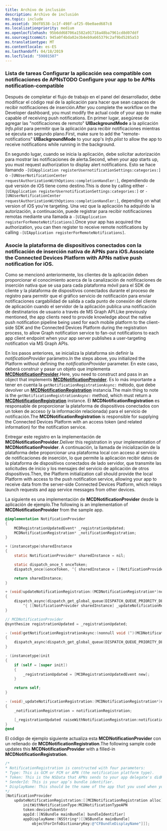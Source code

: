 ```yaml
---
title: Archivo de inclusión
description: Archivo de inclusión
ms.topic: include
ms.assetid: 30df8538-1c1f-498f-af25-0be0aed687c8
ms.localizationpriority: medium
ms.openlocfilehash: 95b6dd68706a1582a91718a48ba7961cd8d07ddf
ms.sourcegitcommit: 945a0f4bda02e3b4eb9a665379c2af9bd5285a53
ms.translationtype: MT
ms.contentlocale: es-ES
ms.lasthandoff: 04/18/2019
ms.locfileid: "59801507"
---
```

### <a name="todo-configure-your-app-to-be-apns-notification-compatible"></a><span data-ttu-id="8038d-103">Lista de tareas Configurar la aplicación sea compatible con notificaciones de APNs</span><span class="sxs-lookup"><span data-stu-id="8038d-103">TODO Configure your app to be APNs notification-compatible</span></span>

<span data-ttu-id="8038d-104">Después de completar el flujo de trabajo en el panel del desarrollador, debe modificar el código real de la aplicación para hacer que sean capaces de recibir notificaciones de inserción.</span><span class="sxs-lookup"><span data-stu-id="8038d-104">After you complete the workflow on the Developer dashboard, you must modify the actual code of your app to make capable of receiving push notifications.</span></span> <span data-ttu-id="8038d-105">En primer lugar, asegúrese de agregar las "notificaciones de remoto" **UIBackgroundMode** a la aplicación _Info.plist_ para permitir que la aplicación para recibir notificaciones mientras se ejecuta en segundo plano.</span><span class="sxs-lookup"><span data-stu-id="8038d-105">First, make sure to add the "remote-notifications" **UIBackgroundMode** to your app's _Info.plist_ to allow the app to receive notifications while running in the background.</span></span> 

<span data-ttu-id="8038d-106">En segundo lugar, cuando se inicia la aplicación, debe solicitar autorización para mostrar las notificaciones de alerta.</span><span class="sxs-lookup"><span data-stu-id="8038d-106">Second, when your app starts up, you must request authorization to display alert notifications.</span></span> <span data-ttu-id="8038d-107">Esto se hace llamando `-[UIApplication registerUsernotificationSettings:categories:]` o `-[UNUserNotificationCenter requestAuthorizationWithOptions:completionHandler:]`, dependiendo de qué versión de iOS tiene como destino.</span><span class="sxs-lookup"><span data-stu-id="8038d-107">This is done by calling either `-[UIApplication registerUsernotificationSettings:categories:]` or `-[UNUserNotificationCenter requestAuthorizationWithOptions:completionHandler:]`, depending on what version of iOS you're targeting.</span></span> <span data-ttu-id="8038d-108">Una vez que la aplicación ha adquirido la autorización, a continuación, puede registrar para recibir notificaciones remotas mediante una llamada a `-[UIApplication registerForRemoteNotifications]`.</span><span class="sxs-lookup"><span data-stu-id="8038d-108">Once your app has acquired the authorization, you can then register to receive remote notifications by calling `-[UIApplication registerForRemoteNotifications]`.</span></span> 

### <a name="associate-the-connected-devices-platform-with-apns-native-push-notification-for-ios"></a><span data-ttu-id="8038d-109">Asocie la plataforma de dispositivos conectados con la notificación de inserción nativa de APNs para iOS.</span><span class="sxs-lookup"><span data-stu-id="8038d-109">Associate the Connected Devices Platform with APNs native push notification for iOS.</span></span> 
<span data-ttu-id="8038d-110">Como se mencionó anteriormente, los clientes de la aplicación deben proporcionar el conocimiento acerca de la canalización de notificaciones de inserción nativa que se usa para cada plataforma móvil para el SDK de cliente y la plataforma de dispositivos conectados durante el proceso de registro para permitir que el gráfico servicio de notificación para enviar notificaciones cargabilidad de salida a cada punto de conexión del cliente de aplicación cuando el servidor de la aplicación publica una notificación de destinatarios de usuario a través de MS Graph API.</span><span class="sxs-lookup"><span data-stu-id="8038d-110">Like previously mentioned, the app clients need to provide knowledge about the native push notification pipeline being used for each mobile platform to the client-side SDK and the Connected Devices Platform during the registration process, to allow Graph notification service to fan-out notifications to each app client endpoint when your app server publishes a user-targeting notification via MS Graph APIs.</span></span>

<span data-ttu-id="8038d-111">En los pasos anteriores, se inicializa la plataforma sin definir la *notificationProvider* parámetro.</span><span class="sxs-lookup"><span data-stu-id="8038d-111">In the steps above, you initialized the Platform without defining the *notificationProvider* parameter.</span></span> <span data-ttu-id="8038d-112">En este caso, deberá construir y pasar un objeto que implementa  **[MCDNotificationProvider](../../objectivec-api/core/MCDNotificationProvider.md)**.</span><span class="sxs-lookup"><span data-stu-id="8038d-112">Here, you need to construct and pass in an object that implements **[MCDNotificationProvider](../../objectivec-api/core/MCDNotificationProvider.md)**.</span></span> <span data-ttu-id="8038d-113">Es lo más importante a tener en cuenta la `getNotificationRegistrationAsync:` método, que debe devolver un **[MCDNotificationRegistration](../../objectivec-api/core/MCDNotificationRegistration.md)** instancia.</span><span class="sxs-lookup"><span data-stu-id="8038d-113">The main thing to note is the `getNotificationRegistrationAsync:` method, which must return a **[MCDNotificationRegistration](../../objectivec-api/core/MCDNotificationRegistration.md)** instance.</span></span> <span data-ttu-id="8038d-114">El **MCDNotificationRegistration** es responsable de proporcionar la plataforma de dispositivos conectados con un token de acceso (y la información relacionada) para el servicio de notificación.</span><span class="sxs-lookup"><span data-stu-id="8038d-114">The **MCDNotificationRegistration** is responsible for supplying the Connected Devices Platform with an access token (and related information) for the notification service.</span></span>

<span data-ttu-id="8038d-115">Entregar este registro en la implementación de **MCDNotificationProvider**.</span><span class="sxs-lookup"><span data-stu-id="8038d-115">Deliver this registration in your implementation of **MCDNotificationProvider**.</span></span> <span data-ttu-id="8038d-116">A continuación, la llamada de inicialización de la plataforma debe proporcionar una plataforma local con acceso al servicio de notificaciones de inserción, lo que permite la aplicación recibir datos de la plataforma de dispositivos conectados de lado servidor, que transmite las solicitudes de inicio y los mensajes del servicio de aplicación de otros dispositivos.</span><span class="sxs-lookup"><span data-stu-id="8038d-116">Then, the Platform initialization call should provide the local Platform with access to the push notification service, allowing your app to receive data from the server-side Connected Devices Platform, which relays launch requests and app service messages from other devices.</span></span> 

<span data-ttu-id="8038d-117">La siguiente es una implementación de **MCDNotificationProvider** desde la aplicación de ejemplo.</span><span class="sxs-lookup"><span data-stu-id="8038d-117">The following is an implementation of **MCDNotificationProvider** from the sample app.</span></span>

```ObjectiveC
@implementation NotificationProvider
{
    MCDRegistrationUpdatedEvent* _registrationUpdated;
    MCDNotificationRegistration* _notificationRegistration;
}

+ (instancetype)sharedInstance
{
    static NotificationProvider* sharedInstance = nil;

    static dispatch_once_t onceToken;
    dispatch_once(&onceToken, ^{ sharedInstance = [[NotificationProvider alloc] init]; });

    return sharedInstance;
}

+ (void)updateNotificationRegistration:(MCDNotificationRegistration*)notificationRegistration
{
    dispatch_async(dispatch_get_global_queue(DISPATCH_QUEUE_PRIORITY_DEFAULT, 0),
        ^{ [[NotificationProvider sharedInstance] _updateNotificationRegistration:notificationRegistration]; });
}

// MCDNotificationProvider
@synthesize registrationUpdated = _registrationUpdated;

- (void)getNotificationRegistrationAsync:(nonnull void (^)(MCDNotificationRegistration* _Nullable, NSError* _Nullable))completionBlock
{
    dispatch_async(dispatch_get_global_queue(DISPATCH_QUEUE_PRIORITY_DEFAULT, 0), ^{ completionBlock(_notificationRegistration, nil); });
}

- (instancetype)init
{
    if (self = [super init])
    {
        _registrationUpdated = [MCDRegistrationUpdatedEvent new];
    }

    return self;
}

- (void)_updateNotificationRegistration:(MCDNotificationRegistration*)notificationRegistration
{
    _notificationRegistration = notificationRegistration;

    [_registrationUpdated raiseWithNotificationRegistration:notificationRegistration];
}
@end
```

<span data-ttu-id="8038d-118">El código de ejemplo siguiente actualiza esta **MCDNotificationProvider** con un rellenado de **MCDNotificationRegistration**.</span><span class="sxs-lookup"><span data-stu-id="8038d-118">The following sample code updates this **MCDNotificationProvider** with a filled-in **MCDNotificationRegistration**.</span></span>

```ObjectiveC
/*
* NotificationRegistration is constructed with four parameters:
* Type: This is GCM or FCM or APN (the notification platform type).
* Token: This is the NSData that APNs sends to your app delegate's didRegisterForRemoteNotificationsWithDeviceToken: method. You must convert the NSData into a string by hex-encoding it.
* SenderId: This is your app’s bundle identifier. 
* DisplayName: This should be the name of the app that you used when you registered it on the Microsoft dev portal. 
*/
[NotificationProvider
    updateNotificationRegistration:[[MCDNotificationRegistration alloc]
        initWithNotificationType:MCDNotificationTypeAPN
        token:deviceTokenStr
        appId:[[NSBundle mainBundle] bundleIdentifier]
        appDisplayName:(NSString*)[[NSBundle mainBundle]
            objectForInfoDictionaryKey:@"CFBundleDisplayName"]]];
```

